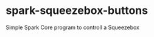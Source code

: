 spark-squeezebox-buttons
========================

Simple Spark Core program to controll a Squeezebox
